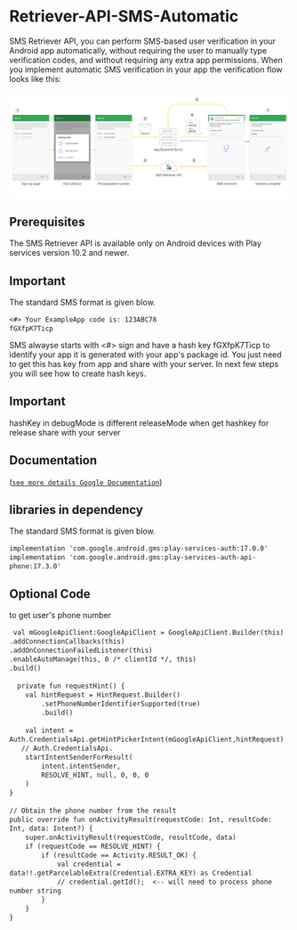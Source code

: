 # Retriever-API-SMS-Automatic
SMS Retriever API, you can perform SMS-based user verification in your Android app automatically, without requiring the user to manually type verification codes, and without requiring any extra app permissions. When you implement automatic SMS verification in your app
the verification flow looks like this:

<img src="./sms_retriever_api.png" width=“400”/>

## Prerequisites
The SMS Retriever API is available only on Android devices with Play services version 10.2 and newer.

## Important
The standard SMS format is given blow.

    <#> Your ExampleApp code is: 123ABC78 
    fGXfpK7Ticp

SMS alwayse starts with <#> sign and have a hash key fGXfpK7Ticp to identify your app it is generated with your app's package id. You just need to get this has key from app and share with your server. 
In next few steps you will see how to create hash keys.
## Important
hashKey in debugMode is different releaseMode 
when get hashkey for release share with your server 

## Documentation 
[(`see more details Google Documentation`]( https://developers.google.com/identity/sms-retriever/overview))

## libraries in dependency
The standard SMS format is given blow.

    implementation 'com.google.android.gms:play-services-auth:17.0.0'
    implementation 'com.google.android.gms:play-services-auth-api-phone:17.3.0'

## Optional Code 
to get user's phone number

     val mGoogleApiClient:GoogleApiClient = GoogleApiClient.Builder(this)
    .addConnectionCallbacks(this)
    .addOnConnectionFailedListener(this)
    .enableAutoManage(this, 0 /* clientId */, this)
    .build()
    
      private fun requestHint() {
        val hintRequest = HintRequest.Builder()
            .setPhoneNumberIdentifierSupported(true)
            .build()

        val intent = Auth.CredentialsApi.getHintPickerIntent(mGoogleApiClient,hintRequest)
       // Auth.CredentialsApi.
        startIntentSenderForResult(
            intent.intentSender,
            RESOLVE_HINT, null, 0, 0, 0
        )
    }
    
    // Obtain the phone number from the result
    public override fun onActivityResult(requestCode: Int, resultCode: Int, data: Intent?) {
        super.onActivityResult(requestCode, resultCode, data)
        if (requestCode == RESOLVE_HINT) {
            if (resultCode == Activity.RESULT_OK) {
                val credential = data!!.getParcelableExtra(Credential.EXTRA_KEY) as Credential
                // credential.getId();  <-- will need to process phone number string
            }
        }
    }
    
    
